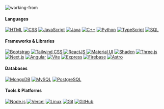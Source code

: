 
![working-from](https://github.com/user-attachments/assets/0efe8830-ec4b-4bf3-b38a-41ef77198647)


#### Languages
[![HTML](https://img.shields.io/badge/-HTML-000?&logo=html5)](https://developer.mozilla.org/en-US/docs/Web/HTML)  [![CSS](https://img.shields.io/badge/-CSS-000?&logo=css3)](https://developer.mozilla.org/en-US/docs/Web/CSS)  [![JavaScript](https://img.shields.io/badge/-JavaScript-000?&logo=javascript)](https://developer.mozilla.org/en-US/docs/Web/JavaScript)  [![Java](https://img.shields.io/badge/-Java-000?&logo=java)](https://www.oracle.com/java)  [![C++](https://img.shields.io/badge/-C++-000?&logo=c%2b%2b&logoColor=00599C)](https://isocpp.org)  [![Python](https://img.shields.io/badge/-Python-000?&logo=python)](https://www.python.org)  [![TypeScript](https://img.shields.io/badge/-TypeScript-000?&logo=typescript)](https://www.typescriptlang.org)  [![SQL](https://img.shields.io/badge/-SQL-000?&logo=postgresql)](https://en.wikipedia.org/wiki/SQL)

#### Frameworks & Libraries
[![Bootstrap](https://img.shields.io/badge/-Bootstrap-000?&logo=bootstrap)](https://getbootstrap.com)  [![Tailwind CSS](https://img.shields.io/badge/-Tailwind_CSS-000?&logo=tailwindcss)](https://tailwindcss.com)  [![ReactJS](https://img.shields.io/badge/-ReactJS-000?&logo=react)](https://reactjs.org)  [![Material UI](https://img.shields.io/badge/-Material_UI-000?&logo=mui)](https://mui.com)  [![Shadcn](https://img.shields.io/badge/-Shadcn-000)](https://ui.shadcn.com)  [![Three.js](https://img.shields.io/badge/-Three.js-000?&logo=three.js)](https://threejs.org)  [![Next.js](https://img.shields.io/badge/-Next.js-000?&logo=next.js)](https://nextjs.org)  [![Angular](https://img.shields.io/badge/-Angular-000?&logo=angular)](https://angular.io)  [![Vite](https://img.shields.io/badge/-Vite-000?&logo=vite)](https://vitejs.dev)  [![Express](https://img.shields.io/badge/-Express-000?&logo=express)](https://expressjs.com)  [![Firebase](https://img.shields.io/badge/-Firebase-000?&logo=firebase)](https://firebase.google.com) [![Astro](https://img.shields.io/badge/-Astro-000?&logo=astro)](https://astro.build)

#### Databases
[![MongoDB](https://img.shields.io/badge/-MongoDB-000?&logo=mongodb)](https://www.mongodb.com)  [![MySQL](https://img.shields.io/badge/-MySQL-000?&logo=mysql)](https://www.mysql.com) [![PostgreSQL](https://img.shields.io/badge/-PostgreSQL-000?&logo=postgresql)](https://www.postgresql.org)

#### Tools & Platforms
[![Node.js](https://img.shields.io/badge/-Node.js-000?&logo=node.js)](https://nodejs.org)  [![Vercel](https://img.shields.io/badge/-Vercel-000?&logo=vercel)](https://vercel.com)  [![Linux](https://img.shields.io/badge/-Linux-000?&logo=linux)](https://www.linux.org)  [![Git](https://img.shields.io/badge/-Git-000?&logo=git)](https://git-scm.com)  [![GitHub](https://img.shields.io/badge/-GitHub-000?&logo=github)](https://github.com)  
